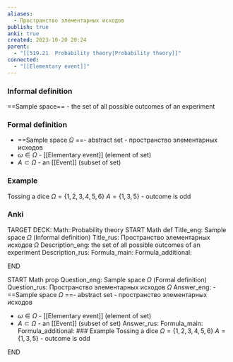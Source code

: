 ```yaml
---
aliases:
  - Пространство элементарных исходов
publish: true
anki: true
created: 2023-10-20 20:24
parent:
  - "[[519.21  Probability theory|Probability theory]]"
connected:
  - "[[Elementary event]]"
---
```

### Informal definition
==Sample space== - the set of all possible outcomes of an experiment

### Formal definition
- ==Sample space $\Omega$ ==- abstract set - пространство элементарных исходов
- $\omega \in \Omega$ - [[Elementary event]] (element of set)
- $A \subset \Omega$ - an [[Event]] (subset of set)

### Example
Tossing a dice
$\Omega = \{1, 2, 3, 4, 5, 6\}$
$A = \{1, 3, 5\}$ - outcome is odd


### Anki
TARGET DECK: Math::Probability theory
START
Math def
Title_eng: Sample space $\Omega$ 
(Informal definition)
Title_rus: Пространство элементарных исходов $\Omega$
Description_eng: the set of all possible outcomes of an experiment
Description_rus: 
Formula_main: 
Formula_additional: 
<!--ID: 1697972538023-->
END

START
Math prop
Question_eng: Sample space $\Omega$ 
(Formal definition)
Question_rus: Пространство элементарных исходов $\Omega$
Answer_eng: - ==Sample space $\Omega$ ==- abstract set - пространство элементарных исходов
- $\omega \in \Omega$ - [[Elementary event]] (element of set)
- $A \subset \Omega$ - an [[Event]] (subset of set)
Answer_rus: 
Formula_main: 
Formula_additional: ### Example
Tossing a dice
$\Omega = \{1, 2, 3, 4, 5, 6\}$
$A = \{1, 3, 5\}$ - outcome is odd
<!--ID: 1697972538037-->
END